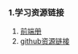### 1.学习资源链接
1. [前端册](https://dwqs.gitbooks.io/frontenddevhandbook/content/)
2. [github资源链接](https://github.com/helloqingfeng/Awsome-Front-End-learning-resource)